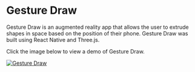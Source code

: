 # Gesture Draw

Gesture Draw is an augmented reality app that allows the user to extrude shapes in space based on the position of their phone. Gesture Draw was built using React Native and Three.js.

Click the image below to view a demo of Gesture Draw.

[![Gesture Draw](http://img.youtube.com/vi/UEEfLbL0nCs/0.jpg)](http://www.youtube.com/watch?v=UEEfLbL0nCs "Gesture Draw")
